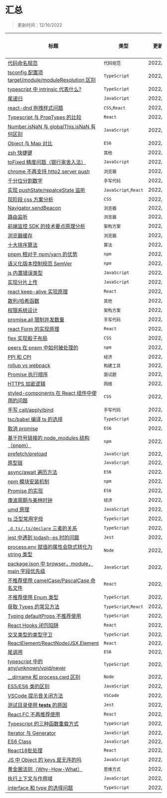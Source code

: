 # 汇总

> 更新时间：12/16/2022

|标题|类型|更新时间|评论数|
|---|---|---|---|
|[代码命名规范](https://github.com/nmsn/blog/issues/74)|`代码规范`|2022/12/16|0|
|[tsconfig 配置项 target/module/moduleResolution 区别](https://github.com/nmsn/blog/issues/73)|`TypeScript`|2022/12/15|1|
|[typescript 中 intrinsic 代表什么?](https://github.com/nmsn/blog/issues/72)|`TypeScript`|2022/12/15|1|
|[尾递归](https://github.com/nmsn/blog/issues/71)|`JavaScript`|2022/12/7|1|
|[react-dnd 拖拽样式问题](https://github.com/nmsn/blog/issues/70)|`CSS`,`React`|2022/12/6|1|
|[Typescript 与 PropTypes 的比较](https://github.com/nmsn/blog/issues/69)|`React`|2022/12/4|1|
|[Number.isNaN 与 globalThis.isNaN 有何区别](https://github.com/nmsn/blog/issues/68)|`JavaScript`|2022/11/30|1|
|[Object 与 Map 对比](https://github.com/nmsn/blog/issues/67)|`ES6`|2022/11/29|2|
|[zsh 快捷键](https://github.com/nmsn/blog/issues/66)|`其他`|2022/11/25|0|
|[toFixed 精度问题（银行家舍入法）](https://github.com/nmsn/blog/issues/65)|`JavaScript`|2022/11/24|1|
|[chrome 不再支持 http2 server push](https://github.com/nmsn/blog/issues/64)|`浏览器`|2022/11/24|1|
|[千分位分割数字](https://github.com/nmsn/blog/issues/63)|`手写代码`|2022/11/17|0|
|[实现 pushState/repalceState 监听](https://github.com/nmsn/blog/issues/62)|`JavaScript`,`React`|2022/11/15|0|
|[现阶段 css 方案分析](https://github.com/nmsn/blog/issues/61)|`CSS`|2022/11/18|0|
|[Navigator.sendBeacon](https://github.com/nmsn/blog/issues/60)|`浏览器`|2022/11/15|0|
|[路由监听](https://github.com/nmsn/blog/issues/59)|`浏览器`|2022/11/13|0|
|[前端监控 SDK 的技术要点原理分析](https://github.com/nmsn/blog/issues/58)|`架构方案`|2022/11/13|0|
|[浏览器缓存](https://github.com/nmsn/blog/issues/57)|`浏览器`|2022/11/16|1|
|[十大排序算法](https://github.com/nmsn/blog/issues/56)|`算法`|2022/11/28|0|
|[pnpm 相对于 npm/yarn 的优势](https://github.com/nmsn/blog/issues/55)|`npm`|2022/10/31|0|
|[语义化版本控制规范 SemVer](https://github.com/nmsn/blog/issues/54)|`npm`|2022/10/28|0|
|[js 内置错误类型](https://github.com/nmsn/blog/issues/53)|`JavaScript`|2022/10/27|0|
|[实现分片上传](https://github.com/nmsn/blog/issues/52)|`JavaScript`|2022/10/23|0|
|[react keep-alive 实现原理](https://github.com/nmsn/blog/issues/51)|`React`|2022/10/18|0|
|[散列/哈希函数](https://github.com/nmsn/blog/issues/50)|`其他`|2022/10/17|0|
|[权限系统设计](https://github.com/nmsn/blog/issues/49)|`架构方案`|2022/10/10|0|
|[promise.all 限制并发数量](https://github.com/nmsn/blog/issues/48)|`手写代码`|2022/10/9|0|
|[react Form 的实现原理](https://github.com/nmsn/blog/issues/47)|`React`|2022/9/18|0|
|[flex 实现骰子布局](https://github.com/nmsn/blog/issues/46)|`CSS`|2022/9/15|0|
|[peers 在 pnpm 中如何被处理的](https://github.com/nmsn/blog/issues/45)|`npm`|2022/11/1|1|
|[PPI 和 CPI](https://github.com/nmsn/blog/issues/44)|`经济`|2022/9/13|0|
|[rollup vs webpack](https://github.com/nmsn/blog/issues/43)|`构建工具`|2022/9/8|0|
|[Promise 执行顺序](https://github.com/nmsn/blog/issues/42)|`面试题`|2022/9/6|0|
|[HTTPS 加密逻辑](https://github.com/nmsn/blog/issues/41)|`网络`|2022/8/31|0|
|[styled-components 在 React 组件中使用的问题](https://github.com/nmsn/blog/issues/40)|`CSS`|2022/8/31|0|
|[手写 call/apply/bind](https://github.com/nmsn/blog/issues/39)|`手写代码`|2022/9/7|1|
|[tsc/babel 编译 ts 的选择](https://github.com/nmsn/blog/issues/38)|`TypeScript`|2022/8/29|0|
|[取消 promise](https://github.com/nmsn/blog/issues/37)|`ES6`|2022/8/24|0|
|[基于符号链接的 node_modules 结构（pnpm）](https://github.com/nmsn/blog/issues/36)|`npm`|2022/11/1|1|
|[prefetch/preload](https://github.com/nmsn/blog/issues/35)|`JavaScript`|2022/8/24|0|
|[原型链](https://github.com/nmsn/blog/issues/34)|`JavaScript`|2022/8/24|1|
|[async/await 遍历方法](https://github.com/nmsn/blog/issues/33)|`ES6`|2022/8/23|0|
|[ npm 模块安装机制](https://github.com/nmsn/blog/issues/32)|`npm`|2022/8/23|0|
|[Promise 的实现](https://github.com/nmsn/blog/issues/31)|`ES6`|2022/8/21|0|
|[康波周期与美林时钟](https://github.com/nmsn/blog/issues/30)|`经济`|2022/8/20|0|
|[umd 原理](https://github.com/nmsn/blog/issues/29)|`JavaScript`|2022/8/21|0|
|[ts 泛型常用字母](https://github.com/nmsn/blog/issues/28)|`TypeScript`|2022/8/15|0|
|[`.d.ts/.ts/declare` 三者的关系](https://github.com/nmsn/blog/issues/27)|`TypeScript`|2022/8/12|0|
|[jest 中遇到 lodash-es 时的问题](https://github.com/nmsn/blog/issues/26)|`Jest`|2022/8/11|0|
|[process.env 赋值的属性会隐式转化为 string 类型](https://github.com/nmsn/blog/issues/25)|`Node`|2022/8/9|0|
|[package.json 中 browser，module，main 字段优先级](https://github.com/nmsn/blog/issues/23)|`JavaScript`|2022/7/27|0|
|[不推荐使用 camelCase/PascalCase 命名文件](https://github.com/nmsn/blog/issues/22)|`React`|2022/7/25|0|
|[不推荐使用 Enum 类型](https://github.com/nmsn/blog/issues/21)|`TypeScript`|2022/7/11|0|
|[获取 Types 的常见方法](https://github.com/nmsn/blog/issues/20)|`TypeScript`,`React`|2022/7/11|0|
|[Typing defaultProps 不推荐使用](https://github.com/nmsn/blog/issues/19)|`TypeScript`|2022/7/11|0|
|[React Hooks 闭包陷阱](https://github.com/nmsn/blog/issues/18)|`React`|2022/7/11|0|
|[交叉类型的类型守卫](https://github.com/nmsn/blog/issues/17)|`TypeScript`|2022/7/1|0|
|[ReactElement/ReactNode/JSX.Element](https://github.com/nmsn/blog/issues/16)|`React`|2022/6/29|0|
|[尾调用](https://github.com/nmsn/blog/issues/15)|`ES6`|2022/6/29|0|
|[typescript 中的 any/unknown/void/never](https://github.com/nmsn/blog/issues/14)|`TypeScript`|2022/6/11|0|
|[__dirname 和 process.cwd 区别](https://github.com/nmsn/blog/issues/13)|`Node`|2022/6/9|0|
|[ES5/ES6 类的区别](https://github.com/nmsn/blog/issues/12)|`JavaScript`|2022/6/11|0|
|[VSCode 提示音关闭方法](https://github.com/nmsn/blog/issues/11)|`VSCode`|2022/5/31|0|
|[测试目录使用 __tests__ 的原因](https://github.com/nmsn/blog/issues/10)|`Jest`|2022/5/31|0|
|[React.FC 不再推荐使用](https://github.com/nmsn/blog/issues/9)|`React`|2022/5/30|0|
|[Typescript 的三种函数重载方式](https://github.com/nmsn/blog/issues/8)|`TypeScript`|2022/5/27|0|
|[Iterator 与 Generator](https://github.com/nmsn/blog/issues/7)|`JavaScript`|2022/5/23|0|
|[ES6 Class](https://github.com/nmsn/blog/issues/6)|`JavaScript`|2022/8/24|2|
|[React18批处理](https://github.com/nmsn/blog/issues/5)|`React`|2022/5/23|1|
|[JS 中 Object 的 keys 是无序的吗](https://github.com/nmsn/blog/issues/4)|`JavaScript`|2022/5/22|0|
|[黄金圈法则（Why-How-What）](https://github.com/nmsn/blog/issues/3)|`思维方式`|2022/5/19|0|
|[执行上下文与作用域](https://github.com/nmsn/blog/issues/2)|`JavaScript`|2022/5/18|1|
|[interface 和 type 的选择问题](https://github.com/nmsn/blog/issues/1)|`TypeScript`|2022/8/21|3|
  